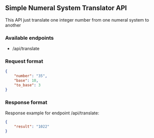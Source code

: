 ## Simple Numeral System Translator API

This API just translate one integer number from one numeral system to another

### Available endpoints

- /api/translate

### Request format

```json
{
    "number": "35", 
    "base": 10,
    "to_base": 3
}
```

### Response format

Response example for endpoint /api/translate:
```json
{
    "result": "1022"
}
```
